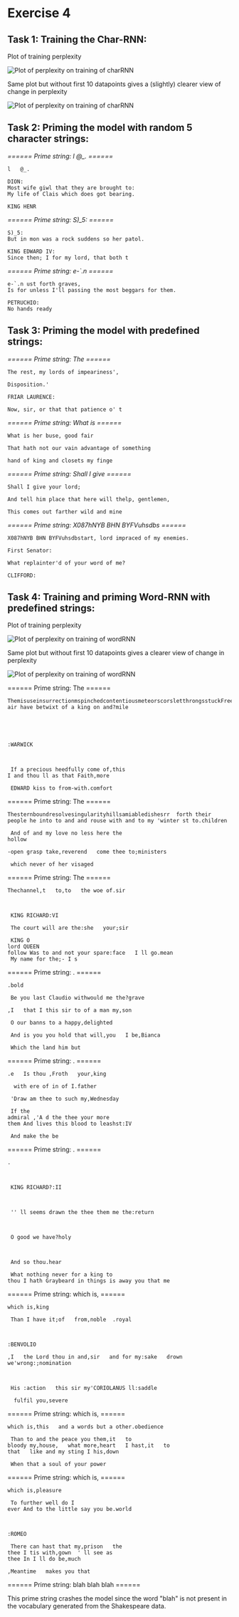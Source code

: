 # Exercise 4

## Task 1: Training the Char-RNN:

Plot of training perplexity

![Plot of perplexity on training of charRNN](char_perplexity_all.png)

Same plot but without first 10 datapoints gives a (slightly) clearer view of change in perplexity

![Plot of perplexity on training of charRNN](char_perplexity.png)

## Task 2: Priming the model with random 5 character strings:

*====== Prime string: l	@_. ======*

    l	@_.

    DION:
    Most wife giwl that they are brought to:
    My life of Clais which does got bearing.

    KING HENR
*====== Prime string: S)_5: ======*

    S)_5:
    But in mon was a rock suddens so her patol.

    KING EDWARD IV:
    Since then; I for my lord, that both t
*====== Prime string: e-`.n ======*

    e-`.n ust forth graves,
    Is for unless I'll passing the most beggars for them.

    PETRUCHIO:
    No hands ready 

## Task 3: Priming the model with predefined strings:

*====== Prime string: The ======*

    The rest, my lords of impeariness',

    Disposition.'

    FRIAR LAURENCE:

    Now, sir, or that that patience o' t

*====== Prime string: What is ======*

    What is her buse, good fair

    That hath not our vain advantage of something

    hand of king and closets my finge

*====== Prime string: Shall I give ======*

    Shall I give your lord;

    And tell him place that here will thelp, gentlemen,

    This comes out farther wild and mine

*====== Prime string: X087hNYB BHN BYFVuhsdbs ======*

    X087hNYB BHN BYFVuhsdbstart, lord impraced of my enemies.

    First Senator:

    What replainter'd of your word of me?

    CLIFFORD:
  
## Task 4: Training and priming Word-RNN with predefined strings:

Plot of training perplexity

![Plot of perplexity on training of wordRNN](word_perplexity_all.png)

Same plot but without first 10 datapoints gives a clearer view of change in perplexity

![Plot of perplexity on training of wordRNN](word_perplexity.png)

====== Prime string: The ======

    ThemisuseinsurrectionmspinchedcontentiousmeteorscorsletthrongsstuckFreedcorsletfondnessdishesinterjoinrecordedtstherewithappeasert air have betwixt of a king on and?mile





    :WARWICK



     If a precious heedfully come of,this  
    I and thou ll as that Faith,more

     EDWARD kiss to from-with.comfort



====== Prime string: The ======

    Thesternboundresolvesingularityhillsamiabledishesrr  forth their people he into to and and rouse with and to my 'winter st to.children

     And of and my love no less here the
    hollow

    -open grasp take,reverend   come thee to;ministers

     which never of her visaged 

====== Prime string: The ======

    Thechannel,t   to,to   the woe of.sir



     KING RICHARD:VI

     The court will are the:she   your;sir

     KING O
    lord QUEEN
    follow Was to and not your spare:face   I ll go.mean
     My name for the;- I s

====== Prime string: . ======

    .bold

     Be you last Claudio withwould me the?grave

    ,I   that I this sir to of a man my,son

     O our banns to a happy,delighted

     And is you you hold that will,you   I be,Bianca

     Which the land him but

====== Prime string: . ======

    .e   Is thou ,Froth   your,king

      with ere of in of I.father

     'Draw am thee to such my,Wednesday

     If the
    admiral ,'A d the thee your more
    them And lives this blood to leashst:IV

     And make the be 

====== Prime string: . ======

    .



     KING RICHARD?:II



     '' ll seems drawn the thee them me the:return



     O good we have?holy



     And so thou.hear

     What nothing never for a king to
    thou I hath Graybeard in things is away you that me







====== Prime string: which is, ======

    which is,king

     Than I have it;of   from,noble  .royal



    :BENVOLIO

    ,I   the Lord thou in and,sir   and for my:sake   drown we'wrong:;nomination



     His :action   this sir my'CORIOLANUS ll:saddle

      fulfil you,severe

====== Prime string: which is, ======

    which is,this   and a words but a other.obedience

     Than to and the peace you them,it   to
    bloody my,house,   what more,heart   I hast,it   to
    that   like and my sting I his,down

     When that a soul of your power

====== Prime string: which is, ======

    which is,pleasure

     To further well do I
    ever And to the little say you be.world



    :ROMEO

     There can hast that my,prison   the
    thee I tis with,gown  ' ll see as
    thee In I ll do be,much

    ,Meantime   makes you that


====== Prime string: blah blah blah ======

This prime string crashes the model since the word "blah" is not present in the vocabulary generated from the Shakespeare data.




